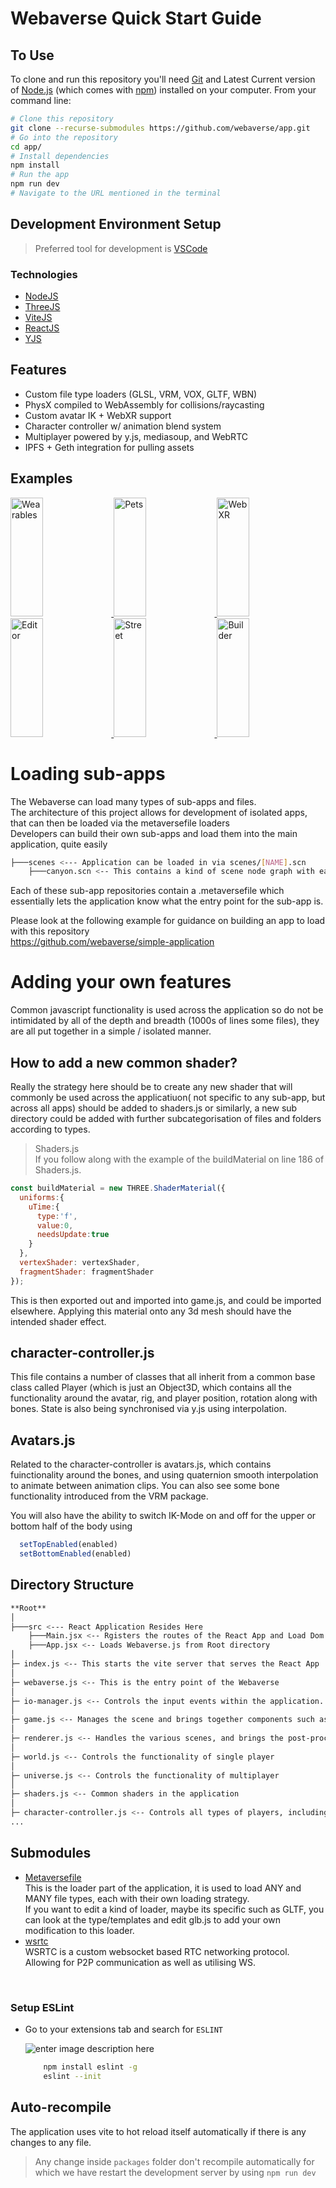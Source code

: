 # Webaverse Quick Start Guide

## To Use

To clone and run this repository you'll need [Git](https://git-scm.com) and Latest Current version of [Node.js](https://nodejs.org/en/download/) (which comes with [npm](http://npmjs.com)) installed on your computer. From your command line:

```bash
# Clone this repository
git clone --recurse-submodules https://github.com/webaverse/app.git
# Go into the repository
cd app/
# Install dependencies
npm install
# Run the app
npm run dev
# Navigate to the URL mentioned in the terminal

```

## Development Environment Setup

> Preferred tool for development is [VSCode](https://code.visualstudio.com/download)


### Technologies

* [NodeJS](https://nodejs.org/)
* [ThreeJS](https://threejs.org/)
* [ViteJS](https://vitejs.dev/)
* [ReactJS](https://reactjs.org/)
* [YJS](https://docs.yjs.dev/)

## Features

- Custom file type loaders (GLSL, VRM, VOX, GLTF, WBN)
- PhysX compiled to WebAssembly for collisions/raycasting
- Custom avatar IK + WebXR support
- Character controller w/ animation blend system
- Multiplayer powered by y.js, mediasoup, and WebRTC
- IPFS + Geth integration for pulling assets

## Examples

<a href="https://i.imgur.com/WhmtEDV.gif">
  <img alt="Wearables" target="_blank" src="https://i.imgur.com/WhmtEDV.gif" height="190" width="32%">
</a>
<a href="https://i.imgur.com/8MOpwnn.gif">
  <img alt="Pets" target="_blank" src="https://i.imgur.com/8MOpwnn.gif" height="190" width="32%">
</a>
<a href="https://i.imgur.com/g7RBgp6.gif">
  <img alt="WebXR" target="_blank" src="https://i.imgur.com/g7RBgp6.gif" height="190" width="32%">
</a>

<a href="https://i.imgur.com/QQg3z4A.jpg">
  <img alt="Editor" target="_blank" src="https://i.imgur.com/QQg3z4A.jpg" height="190" width="32%">
</a>
<a href="https://i.imgur.com/EFyvdx2.jpg">
  <img alt="Street" target="_blank" src="https://i.imgur.com/EFyvdx2.jpg" height="190" width="32%">
</a>
<a href="https://i.imgur.com/ydNfbwD.jpg">
  <img alt="Builder" target="_blank" src="https://i.imgur.com/ydNfbwD.jpg" height="190" width="32%">
</a>

<br>


# Loading sub-apps
The Webaverse can load many types of sub-apps and files. <br>
The architecture of this project allows for development of isolated apps, that can then be loaded via the metaversefile loaders <br>
Developers can build their own sub-apps and load them into the main application, quite easily <br>
```bash
├───scenes <--- Application can be loaded in via scenes/[NAME].scn
	├───canyon.scn <-- This contains a kind of scene node graph with each node containing a position, quaternion, scale and startURL
```
Each of these sub-app repositories contain a .metaversefile which essentially lets the application know what the entry point for the sub-app is.

Please look at the following example for guidance on building an app to load with this repository<br>
https://github.com/webaverse/simple-application

# Adding your own features
Common javascript functionality is used across the application so do not be intimidated by all of the depth and breadth (1000s of lines some files),
they are all put together in a simple / isolated manner. 

## How to add a new common shader?
Really the strategy here should be to create any new shader that will commonly be used across the applicatiuon( not specific to any sub-app, but across all apps) should be added to shaders.js or similarly, a new sub directory could be added with further subcategorisation of files and folders according to types. 
> Shaders.js <br>
If you follow along with the example of the buildMaterial on line 186 of Shaders.js. 

```javascript
const buildMaterial = new THREE.ShaderMaterial({
  uniforms:{
    uTime:{
      type:'f',
      value:0,
      needsUpdate:true
    }
  },
  vertexShader: vertexShader,
  fragmentShader: fragmentShader
});
```
This is then exported out and imported into game.js, and could be imported elsewhere. Applying this material onto any 3d mesh should have the intended shader effect.

## character-controller.js <br>
This file contains a number of classes that all inherit from a common base class called Player (which is just an Object3D, which contains all the functionality around the avatar, rig, and player position, rotation along with bones. State is also being synchronised via y.js using interpolation.

## Avatars.js
Related to the character-controller is avatars.js, which contains fuinctionality around the bones, and using quaternion smooth interpolation to animate between animation clips. You can also see some bone functionality introduced from the VRM package.

You will also have the ability to switch IK-Mode on and off for the upper or bottom half of the body using 

```javascript
  setTopEnabled(enabled)
  setBottomEnabled(enabled)
```

## Directory Structure

```bash
**Root**
│
├───src <--- React Application Resides Here
	├───Main.jsx <-- Rgisters the routes of the React App and Load Dom
	├───App.jsx <-- Loads Webaverse.js from Root directory
│
├─ index.js <-- This starts the vite server that serves the React App
│
├─ webaverse.js <-- This is the entry point of the Webaverse
│
├─ io-manager.js <-- Controls the input events within the application.
│
├─ game.js <-- Manages the scene and brings together components such as renderer and shaders.js
│
├─ renderer.js <-- Handles the various scenes, and brings the post-processing stack together
│
├─ world.js <-- Controls the functionality of single player
│
├─ universe.js <-- Controls the functionality of multiplayer
│
├─ shaders.js <-- Common shaders in the application
│
├─ character-controller.js <-- Controls all types of players, including local and online
...

```

## Submodules
* [Metaversefile](https://github.com/webaverse/metaversefile/) <br>
  This is the loader part of the application, it is used to load ANY and MANY file types, each with their own loading strategy. <br>
  If you want to edit a kind of loader, maybe its specific such as GLTF, you can look at the type/templates and edit glb.js to add your own modification to this loader.
* [wsrtc](https://github.com/webaverse/wsrtc/) <br>
  WSRTC is a custom websocket based RTC networking protocol. Allowing for P2P communication as well as utilising WS.

<br>

### Setup ESLint

* Go to your extensions tab and search for `ESLINT`

	![enter image description here](https://res.cloudinary.com/practicaldev/image/fetch/s--gWL807Xl--/c_limit,f_auto,fl_progressive,q_auto,w_880/https://thepracticaldev.s3.amazonaws.com/i/9rmkgbk7nio6ravjm0rx.PNG)

	```bash
		npm install eslint -g
		eslint --init
	```

## Auto-recompile

The application uses vite to hot reload itself automatically if there is any changes to any file.


> Any change inside `packages` folder don't recompile automatically for which we have restart the development server by using `npm run dev`



